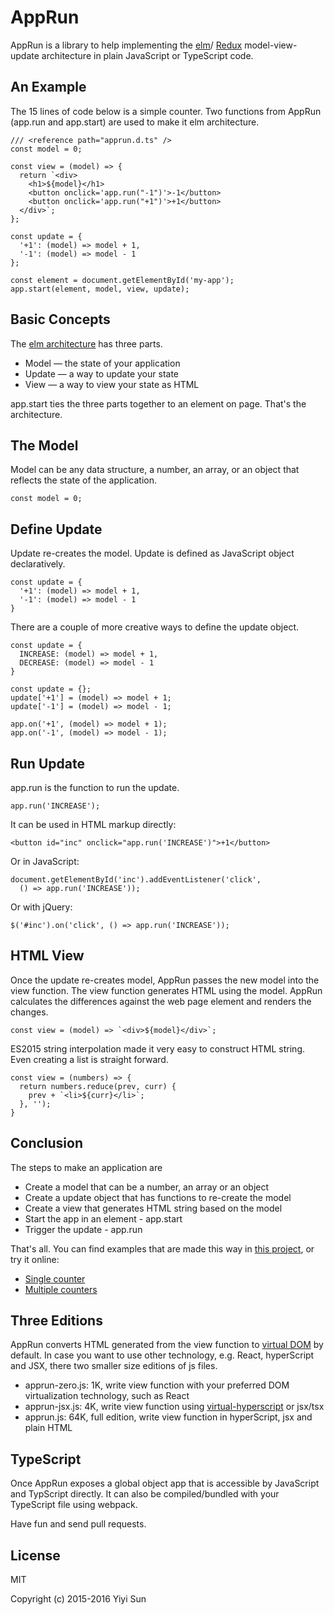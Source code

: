 # AppRun

AppRun is a library to help implementing the [elm](http://elm-lang.org/)/
[Redux](http://redux.js.org/) model-view-update architecture in plain JavaScript
or TypeScript code.

## An Example

The 15 lines of code below is a simple counter. Two functions from AppRun
(app.run and app.start) are used to make it elm architecture.
```
/// <reference path="apprun.d.ts" />
const model = 0;

const view = (model) => {
  return `<div>
    <h1>${model}</h1>
    <button onclick='app.run("-1")'>-1</button>
    <button onclick='app.run("+1")'>+1</button>
  </div>`;
};

const update = {
  '+1': (model) => model + 1,
  '-1': (model) => model - 1
};

const element = document.getElementById('my-app');
app.start(element, model, view, update);
```

## Basic Concepts

The [elm architecture](https://guide.elm-lang.org/architecture/) has three parts.

* Model — the state of your application
* Update — a way to update your state
* View — a way to view your state as HTML

app.start ties the three parts together to an element on page. That's the architecture.

## The Model

Model can be any data structure, a number, an array, or an object that reflects
the state of the application.
```
const model = 0;
```

## Define Update

Update re-creates the model. Update is defined as JavaScript object declaratively.
```
const update = {
  '+1': (model) => model + 1,
  '-1': (model) => model - 1
}
```
There are a couple of more creative ways to define the update object.

```
const update = {
  INCREASE: (model) => model + 1,
  DECREASE: (model) => model - 1
}
```
```
const update = {};
update['+1'] = (model) => model + 1;
update['-1'] = (model) => model - 1;
```
```
app.on('+1', (model) => model + 1);
app.on('-1', (model) => model - 1);
```
## Run Update

app.run is the function to run the update.
```
app.run('INCREASE');
```
It can be used in HTML markup directly:
```
<button id="inc" onclick="app.run('INCREASE')">+1</button>
```
Or in JavaScript:
```
document.getElementById('inc').addEventListener('click',
  () => app.run('INCREASE'));
```
Or with jQuery:
```
$('#inc').on('click', () => app.run('INCREASE'));
```

## HTML View

Once the update re-creates model, AppRun passes the new model into the view function.
The view function generates HTML using the model. AppRun calculates the differences
against the web page element and renders the changes.

```
const view = (model) => `<div>${model}</div>`;
```
ES2015 string interpolation made it very easy to construct HTML string. Even
creating a list is straight forward.
```
const view = (numbers) => {
  return numbers.reduce(prev, curr) {
    prev + `<li>${curr}</li>`;
  }, '');
}
```

## Conclusion

The steps to make an application are

* Create a model that can be a number, an array or an object
* Create a update object that has functions to re-create the model
* Create a view that generates HTML string based on the model
* Start the app in an element - app.start
* Trigger the update - app.run

That's all. You can find examples that are made this way in
[this project](https://github.com/yysun/apprun-examples), or try it online:

* [Single counter](https://jsfiddle.net/ap1kgyeb/)
* [Multiple counters](https://jsfiddle.net/ap1kgyeb/1/)

## Three Editions

AppRun converts HTML generated from the view function to [virtual DOM](https://github.com/Matt-Esch/virtual-dom) by default.
In case you want to use other technology, e.g. React, hyperScript and JSX, there two smaller size editions of js files.

* apprun-zero.js: 1K, write view function with your preferred DOM virtualization technology, such as React
* apprun-jsx.js: 4K, write view function using [virtual-hyperscript](https://github.com/Matt-Esch/virtual-dom/blob/master/virtual-hyperscript/README.md) or jsx/tsx
* apprun.js: 64K, full edition, write view function in hyperScript, jsx and plain HTML


## TypeScript

Once AppRun exposes a global object app that is accessible by JavaScript and TypScript directly.
It can also be compiled/bundled with your TypeScript file using webpack.

Have fun and send pull requests.

## License

MIT

Copyright (c) 2015-2016 Yiyi Sun